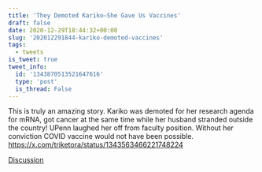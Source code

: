 ```yaml
---
title: 'They Demoted Kariko—She Gave Us Vaccines'
draft: false
date: 2020-12-29T18:44:32+00:00
slug: '202012291844-kariko-demoted-vaccines'
tags:
  - tweets
is_tweet: true
tweet_info:
  id: '1343870513521647616'
  type: 'post'
  is_thread: False
---
```




This is truly an amazing story. Kariko was demoted for her research agenda for mRNA, got cancer at the same time while her husband stranded outside the country! UPenn laughed her off from faculty position. Without her conviction COVID vaccine would not have been possible. <https://x.com/triketora/status/1343563466221748224>

[Discussion](https://x.com/sytelus/status/1343870513521647616)
